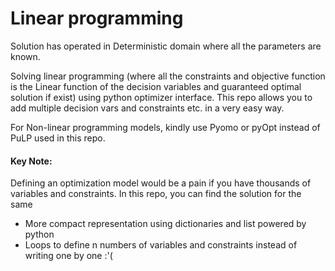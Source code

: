 # Linear programming 

Solution has operated in Deterministic domain where all the parameters are known. 

Solving linear programming (where all the constraints and objective function is the Linear function of the decision variables and guaranteed optimal solution if exist) using python optimizer interface. This repo allows you to add multiple decision vars and constraints etc. in a very easy way.

For Non-linear programming models, kindly use Pyomo or pyOpt instead of PuLP used in this repo. 

#### Key Note:
Defining an optimization model would be a pain if you have thousands of variables and constraints. In this repo, you can find the solution for the same
- More compact representation using dictionaries and list powered by python
- Loops to define n numbers of variables and constraints instead of writing one by one :'( 
